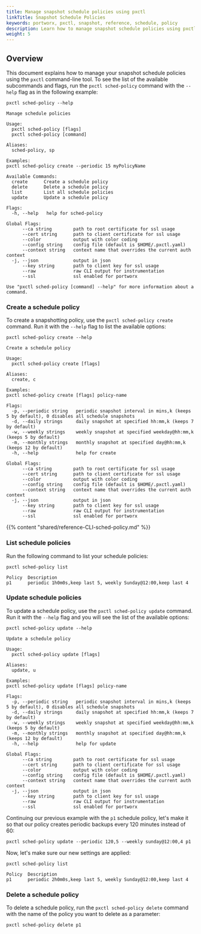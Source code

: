 ```yaml
---
title: Manage snapshot schedule policies using pxctl
linkTitle: Snapshot Schedule Policies
keywords: portworx, pxctl, snapshot, reference, schedule, policy
description: Learn how to manage snapshot schedule policies using pxctl
weight: 5
---
```


## Overview

This document explains how to manage your snapshot schedule policies using the `pxctl` command-line tool. To see the list of the available subcommands and flags, run the `pxctl sched-policy` command with the `--help` flag as in the following example:

```text
pxctl sched-policy --help
```

```output
Manage schedule policies

Usage:
  pxctl sched-policy [flags]
  pxctl sched-policy [command]

Aliases:
  sched-policy, sp

Examples:
pxctl sched-policy create --periodic 15 myPolicyName

Available Commands:
  create      Create a schedule policy
  delete      Delete a schedule policy
  list        List all schedule policies
  update      Update a schedule policy

Flags:
  -h, --help   help for sched-policy

Global Flags:
      --ca string        path to root certificate for ssl usage
      --cert string      path to client certificate for ssl usage
      --color            output with color coding
      --config string    config file (default is $HOME/.pxctl.yaml)
      --context string   context name that overrides the current auth context
  -j, --json             output in json
      --key string       path to client key for ssl usage
      --raw              raw CLI output for instrumentation
      --ssl              ssl enabled for portworx

Use "pxctl sched-policy [command] --help" for more information about a command.
```

### Create a schedule policy

To create a snapshotting policy, use the `pxctl sched-policy create` command. Run it with the `--help` flag to list the available options:

```text
pxctl sched-policy create --help
```

```output
Create a schedule policy

Usage:
  pxctl sched-policy create [flags]

Aliases:
  create, c

Examples:
pxctl sched-policy create [flags] policy-name

Flags:
  -p, --periodic string   periodic snapshot interval in mins,k (keeps 5 by default), 0 disables all schedule snapshots
  -d, --daily strings     daily snapshot at specified hh:mm,k (keeps 7 by default)
  -w, --weekly strings    weekly snapshot at specified weekday@hh:mm,k (keeps 5 by default)
  -m, --monthly strings   monthly snapshot at specified day@hh:mm,k (keeps 12 by default)
  -h, --help              help for create

Global Flags:
      --ca string        path to root certificate for ssl usage
      --cert string      path to client certificate for ssl usage
      --color            output with color coding
      --config string    config file (default is $HOME/.pxctl.yaml)
      --context string   context name that overrides the current auth context
  -j, --json             output in json
      --key string       path to client key for ssl usage
      --raw              raw CLI output for instrumentation
      --ssl              ssl enabled for portworx

```

{{% content "shared/reference-CLI-sched-policy.md" %}}

### List schedule policies

Run the following command to list your schedule policies:

```text
pxctl sched-policy list
```

```output
Policy	Description
p1		periodic 1h0m0s,keep last 5, weekly Sunday@12:00,keep last 4
```

### Update schedule policies

To update a schedule policy, use the `pxctl sched-policy update` command. Run it with the `--help` flag and you will see the list of the available options:

```text
pxctl sched-policy update --help
```

```output
Update a schedule policy

Usage:
  pxctl sched-policy update [flags]

Aliases:
  update, u

Examples:
pxctl sched-policy update [flags] policy-name

Flags:
  -p, --periodic string   periodic snapshot interval in mins,k (keeps 5 by default), 0 disables all schedule snapshots
  -d, --daily strings     daily snapshot at specified hh:mm,k (keeps 7 by default)
  -w, --weekly strings    weekly snapshot at specified weekday@hh:mm,k (keeps 5 by default)
  -m, --monthly strings   monthly snapshot at specified day@hh:mm,k (keeps 12 by default)
  -h, --help              help for update

Global Flags:
      --ca string        path to root certificate for ssl usage
      --cert string      path to client certificate for ssl usage
      --color            output with color coding
      --config string    config file (default is $HOME/.pxctl.yaml)
      --context string   context name that overrides the current auth context
  -j, --json             output in json
      --key string       path to client key for ssl usage
      --raw              raw CLI output for instrumentation
      --ssl              ssl enabled for portworx
```

Continuing our previous example with the `p1` schedule policy, let's make it so that our policy creates periodic backups every 120 minutes instead of 60:

```text
pxctl sched-policy update --periodic 120,5 --weekly sunday@12:00,4 p1
```

Now, let's make sure our new settings are applied:

```text
pxctl sched-policy list
```

```output
Policy	Description
p1		periodic 2h0m0s,keep last 5, weekly Sunday@12:00,keep last 4
```

### Delete a schedule policy

To delete a schedule policy, run the `pxctl sched-policy delete` command with the name of the policy you want to delete as a parameter:

```text
pxctl sched-policy delete p1
```
